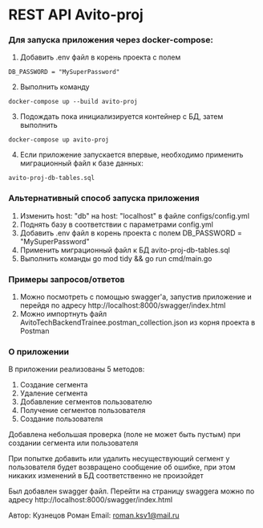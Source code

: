 # REST API Avito-proj

### Для запуска приложения через docker-compose:

1. Добавить .env файл в корень проекта с полем 

```
DB_PASSWORD = "MySuperPassword"
```

2. Выполнить команду

```
docker-compose up --build avito-proj 
```

3. Подождать пока инициализируется контейнер с БД, затем выполнить

``` 
docker-compose up avito-proj
```

4. Если приложение запускается впервые, необходимо применить миграционный файл к базе данных:

```
avito-proj-db-tables.sql
```

### Альтернативный способ запуска приложения

1. Изменить host: "db" на host: "localhost" в файле configs/config.yml
2. Поднять базу в соответствии с параметрами config.yml
3. Добавить .env файл в корень проекта с полем DB_PASSWORD = "MySuperPassword"
4. Применить миграционный файл к БД avito-proj-db-tables.sql
5. Выполнить команды go mod tidy && go run cmd/main.go


### Примеры запросов/ответов

1. Можно посмотреть с помощью swagger'a, запустив приложение и перейдя по адресу 
http://localhost:8000/swagger/index.html
2. Можно импортнуть файл AvitoTechBackendTrainee.postman_collection.json из корня проекта  в Postman


### О приложении

В приложении реализованы 5 методов:
1. Создание сегмента
2. Удаление сегмента
3. Добавление сегментов пользователю
4. Получение сегментов пользователя 
5. Создание пользователя

Добавлена небольшая проверка (поле не может быть пустым) при создании сегмента или пользователя

При попытке добавить или удалить несуществующий сегмент у пользователя будет возвращено сообщение об ошибке, при этом никаких изменений в БД соответственно не произойдет

Был добавлен swagger файл. Перейти на страницу swaggera можно по адресу 
http://localhost:8000/swagger/index.html

Автор: Кузнецов Роман
Email: roman.ksv1@mail.ru
